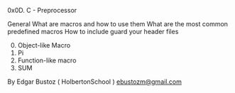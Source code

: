 0x0D. C - Preprocessor

General
What are macros and how to use them
What are the most common predefined macros
How to include guard your header files

0. Object-like Macro
1. Pi
3. Function-like macro
4. SUM

By Edgar Bustoz  ( HolbertonSchool )
ebustozm@gmail.com
